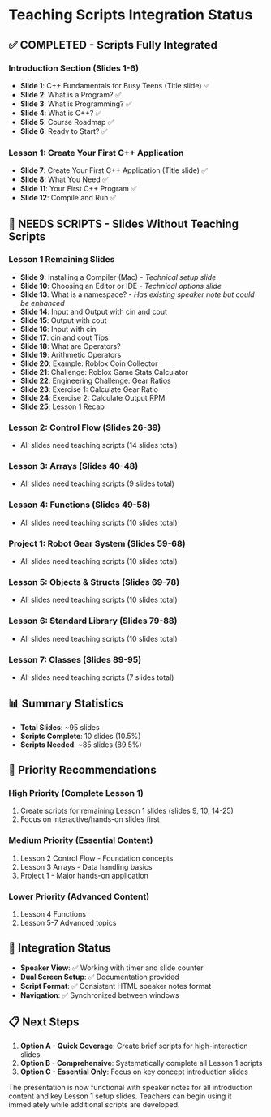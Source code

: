 # Teaching Scripts Integration Status

## ✅ COMPLETED - Scripts Fully Integrated

### Introduction Section (Slides 1-6)

- **Slide 1**: C++ Fundamentals for Busy Teens (Title slide) ✅
- **Slide 2**: What is a Program? ✅
- **Slide 3**: What is Programming? ✅
- **Slide 4**: What is C++? ✅
- **Slide 5**: Course Roadmap ✅
- **Slide 6**: Ready to Start? ✅

### Lesson 1: Create Your First C++ Application

- **Slide 7**: Create Your First C++ Application (Title slide) ✅
- **Slide 8**: What You Need ✅
- **Slide 11**: Your First C++ Program ✅
- **Slide 12**: Compile and Run ✅

## 📝 NEEDS SCRIPTS - Slides Without Teaching Scripts

### Lesson 1 Remaining Slides

- **Slide 9**: Installing a Compiler (Mac) - _Technical setup slide_
- **Slide 10**: Choosing an Editor or IDE - _Technical options slide_
- **Slide 13**: What is a namespace? - _Has existing speaker note but could be enhanced_
- **Slide 14**: Input and Output with cin and cout
- **Slide 15**: Output with cout
- **Slide 16**: Input with cin
- **Slide 17**: cin and cout Tips
- **Slide 18**: What are Operators?
- **Slide 19**: Arithmetic Operators
- **Slide 20**: Example: Roblox Coin Collector
- **Slide 21**: Challenge: Roblox Game Stats Calculator
- **Slide 22**: Engineering Challenge: Gear Ratios
- **Slide 23**: Exercise 1: Calculate Gear Ratio
- **Slide 24**: Exercise 2: Calculate Output RPM
- **Slide 25**: Lesson 1 Recap

### Lesson 2: Control Flow (Slides 26-39)

- All slides need teaching scripts (14 slides total)

### Lesson 3: Arrays (Slides 40-48)

- All slides need teaching scripts (9 slides total)

### Lesson 4: Functions (Slides 49-58)

- All slides need teaching scripts (10 slides total)

### Project 1: Robot Gear System (Slides 59-68)

- All slides need teaching scripts (10 slides total)

### Lesson 5: Objects & Structs (Slides 69-78)

- All slides need teaching scripts (10 slides total)

### Lesson 6: Standard Library (Slides 79-88)

- All slides need teaching scripts (10 slides total)

### Lesson 7: Classes (Slides 89-95)

- All slides need teaching scripts (7 slides total)

## 📊 Summary Statistics

- **Total Slides**: ~95 slides
- **Scripts Complete**: 10 slides (10.5%)
- **Scripts Needed**: ~85 slides (89.5%)

## 🎯 Priority Recommendations

### High Priority (Complete Lesson 1)

1. Create scripts for remaining Lesson 1 slides (slides 9, 10, 14-25)
2. Focus on interactive/hands-on slides first

### Medium Priority (Essential Content)

1. Lesson 2 Control Flow - Foundation concepts
2. Lesson 3 Arrays - Data handling basics
3. Project 1 - Major hands-on application

### Lower Priority (Advanced Content)

1. Lesson 4 Functions
2. Lesson 5-7 Advanced topics

## 🔧 Integration Status

- **Speaker View**: ✅ Working with timer and slide counter
- **Dual Screen Setup**: ✅ Documentation provided
- **Script Format**: ✅ Consistent HTML speaker notes format
- **Navigation**: ✅ Synchronized between windows

## 📋 Next Steps

1. **Option A - Quick Coverage**: Create brief scripts for high-interaction slides
2. **Option B - Comprehensive**: Systematically complete all Lesson 1 scripts
3. **Option C - Essential Only**: Focus on key concept introduction slides

The presentation is now functional with speaker notes for all introduction content and key Lesson 1 setup slides. Teachers can begin using it immediately while additional scripts are developed.
